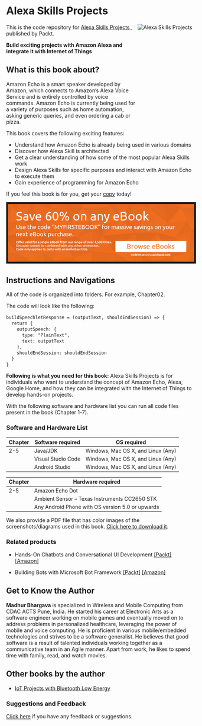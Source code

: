 # Alexa Skills Projects

<a href="https://www.packtpub.com/hardware-and-creative/alexa-skills-projects?utm_source=github&utm_medium=repository&utm_campaign=9781788997256"><img src="Cover Image URL of the Book" alt="Alexa Skills Projects
" height="256px" align="right"></a>

This is the code repository for [Alexa Skills Projects
](https://www.packtpub.com/hardware-and-creative/alexa-skills-projects?utm_source=github&utm_medium=repository&utm_campaign=9781788997256), published by Packt.

**Build exciting projects with Amazon Alexa and integrate it with Internet of Things**

## What is this book about?
Amazon Echo is a smart speaker developed by Amazon, which connects to Amazon’s Alexa Voice Service and is entirely controlled by voice commands. Amazon Echo is currently being used for a variety of purposes such as home automation, asking generic queries, and even ordering a cab or pizza. 

This book covers the following exciting features:
* Understand how Amazon Echo is already being used in various domains
* Discover how Alexa Skill is architected
* Get a clear understanding of how some of the most popular Alexa Skills work
* Design Alexa Skills for specific purposes and interact with Amazon Echo to execute them
* Gain experience of programming for Amazon Echo

If you feel this book is for you, get your [copy](https://www.amazon.com/dp/1788997255) today!

<a href="https://www.packtpub.com/?utm_source=github&utm_medium=banner&utm_campaign=GitHubBanner"><img src="https://raw.githubusercontent.com/PacktPublishing/GitHub/master/GitHub.png" 
alt="https://www.packtpub.com/" border="5" /></a>


## Instructions and Navigations
All of the code is organized into folders. For example, Chapter02.

The code will look like the following:
```
buildSpeechletResponse = (outputText, shouldEndSession) => {
  return {
    outputSpeech: {
      type: "PlainText",
      text: outputText
    },
    shouldEndSession: shouldEndSession
  }
}
```

**Following is what you need for this book:**
Alexa Skills Projects is for individuals who want to understand the concept of Amazon Echo, Alexa, Google Home, and how they can be integrated with the Internet of Things to develop hands-on projects.

With the following software and hardware list you can run all code files present in the book (Chapter 1-7).

### Software and Hardware List

| Chapter  | Software required                   | OS required                        |
| -------- | ------------------------------------| -----------------------------------|
| 2-5      | Java/JDK                            | Windows, Mac OS X, and Linux (Any) |
|          |Visual Studio Code                   | Windows, Mac OS X, and Linux (Any) |
|          | Android Studio                      | Windows, Mac OS X, and Linux (Any) |

| Chapter  | Hardware required                  
| -------- | ------------------------------------
| 2-5      |Amazon Echo Dot                            
|          |Ambient Sensor – Texas Instruments CC2650 STK                  
|          |Any Android Phone with OS version 5.0 or upwards                     



We also provide a PDF file that has color images of the screenshots/diagrams used in this book. [Click here to download it](http://www.packtpub.com/sites/default/files/downloads/AlexaSkillsProjects_ColorImages.pdf).

### Related products
* Hands-On Chatbots and Conversational UI Development [[Packt]](https://www.packtpub.com/application-development/hands-chatbots-and-conversational-ui-development?utm_source=github&utm_medium=repository&utm_campaign=9781788294669) [[Amazon]](https://www.amazon.com/dp/1788294661)

* Building Bots with Microsoft Bot Framework [[Packt]](https://www.packtpub.com/application-development/building-bots-microsoft-bot-framework?utm_source=github&utm_medium=repository&utm_campaign=9781786463104) [[Amazon]](https://www.amazon.com/dp/1786463105)

## Get to Know the Author
**Madhur Bhargava**
is specialized in Wireless and Mobile Computing from CDAC ACTS
Pune, India. He started his career at Electronic Arts as a software engineer working on
mobile games and eventually moved on to address problems in personalized healthcare,
leveraging the power of mobile and voice computing. He is proficient in various
mobile/embedded technologies and strives to be a software generalist. He believes that
good software is a result of talented individuals working together as a communicative team
in an Agile manner. Apart from work, he likes to spend time with family, read, and watch
movies.



## Other books by the author
* [IoT Projects with Bluetooth Low Energy](https://www.packtpub.com/hardware-and-creative/iot-projects-bluetooth-low-energy?utm_source=github&utm_medium=repository&utm_campaign=9781788399449)

### Suggestions and Feedback
[Click here](https://docs.google.com/forms/d/e/1FAIpQLSdy7dATC6QmEL81FIUuymZ0Wy9vH1jHkvpY57OiMeKGqib_Ow/viewform) if you have any feedback or suggestions.
